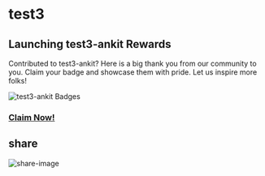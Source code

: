 # test3
## Launching test3-ankit Rewards
 Contributed to test3-ankit? Here is a big thank you from our community to you.
 Claim your badge and showcase them with pride. Let us inspire more folks!

 ![test3-ankit Badges](https://beta.aviyel.com/assets/uploads/rewards/share/project/1917/512/share.png)
 ### **[Claim Now!](https://beta.aviyel.com/projects/1917/test3-ankit/rewards)**

## share
![share-image](https://beta.aviyel.com/assets/uploads/rewards/share/user/1699/1917/share.png)
